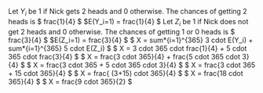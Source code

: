 Let $Y_i$ be 1 if Nick gets 2 heads and 0 otherwise.
The chances of getting 2 heads is $ frac{1}{4} $
$E(Y_i=1) = frac{1}{4} $ 
Let $Z_i$ be 1 if Nick does not get 2 heads and 0 otherwise.
The chances of getting 1 or 0 heads is $ frac{3}{4} $
$E(Z_i=1) = frac{3}{4} $ 
$ X = sum*{i=1}^{365} 3 cdot E(Y_i) + sum*{i=1}^{365} 5 cdot E(Z_i) $
$ X = 3 cdot 365 cdot frac{1}{4} + 5 cdot 365 cdot frac{3}{4} $
$ X = frac{3 cdot 365}{4} + frac{5 cdot 365 cdot 3}{4} $
$ X = frac{3 cdot 365 + 5 cdot 365 cdot 3}{4} $
$ X = frac{3 cdot 365 + 15 cdot 365}{4} $
$ X = frac{ (3+15) cdot 365}{4} $
$ X = frac{18 cdot 365}{4} $
$ X = frac{9 cdot 365}{2} $
